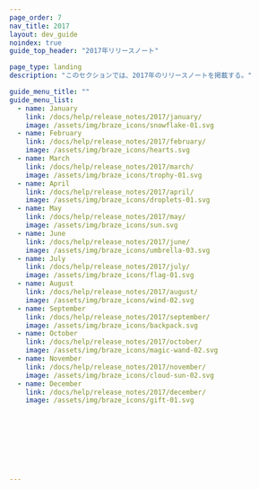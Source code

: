```yaml
---
page_order: 7
nav_title: 2017
layout: dev_guide
noindex: true
guide_top_header: "2017年リリースノート"

page_type: landing
description: "このセクションでは、2017年のリリースノートを掲載する。"

guide_menu_title: ""
guide_menu_list:
  - name: January
    link: /docs/help/release_notes/2017/january/
    image: /assets/img/braze_icons/snowflake-01.svg
  - name: February
    link: /docs/help/release_notes/2017/february/
    image: /assets/img/braze_icons/hearts.svg
  - name: March
    link: /docs/help/release_notes/2017/march/
    image: /assets/img/braze_icons/trophy-01.svg
  - name: April
    link: /docs/help/release_notes/2017/april/
    image: /assets/img/braze_icons/droplets-01.svg
  - name: May
    link: /docs/help/release_notes/2017/may/
    image: /assets/img/braze_icons/sun.svg
  - name: June
    link: /docs/help/release_notes/2017/june/
    image: /assets/img/braze_icons/umbrella-03.svg
  - name: July
    link: /docs/help/release_notes/2017/july/
    image: /assets/img/braze_icons/flag-01.svg
  - name: August
    link: /docs/help/release_notes/2017/august/
    image: /assets/img/braze_icons/wind-02.svg
  - name: September
    link: /docs/help/release_notes/2017/september/
    image: /assets/img/braze_icons/backpack.svg
  - name: October
    link: /docs/help/release_notes/2017/october/
    image: /assets/img/braze_icons/magic-wand-02.svg
  - name: November
    link: /docs/help/release_notes/2017/november/
    image: /assets/img/braze_icons/cloud-sun-02.svg
  - name: December
    link: /docs/help/release_notes/2017/december/
    image: /assets/img/braze_icons/gift-01.svg









---
```

